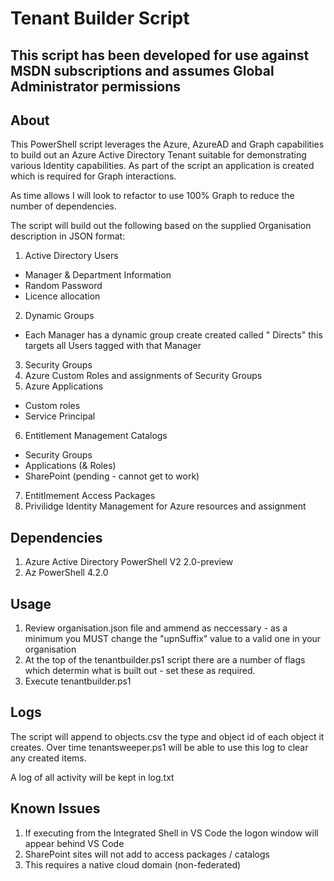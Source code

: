 # Tenant Builder Script #

## This script has been developed for use against MSDN subscriptions and assumes Global Administrator permissions ##

## About ##
This PowerShell script leverages the Azure, AzureAD and Graph capabilities to build out an Azure Active Directory Tenant suitable for demonstrating various Identity capabilities.  As part of the script an application is created which is required for Graph interactions.

As time allows I will look to refactor to use 100% Graph to reduce the number of dependencies.

The script will build out the following based on the supplied Organisation description in JSON format:

1. Active Directory Users
- Manager & Department Information
- Random Password
- Licence allocation
2. Dynamic Groups
- Each Manager has a dynamic group create created called "<Manager Name> Directs" this targets all Users tagged with that Manager
3. Security Groups
4. Azure Custom Roles and assignments of Security Groups
5. Azure Applications
- Custom roles
- Service Principal
6. Entitlement Management Catalogs
- Security Groups
- Applications (& Roles)
- SharePoint (pending - cannot get to work)
7. Entitlmement Access Packages
8. Privilidge Identity Management for Azure resources and assignment

## Dependencies ##
1. Azure Active Directory PowerShell V2 2.0-preview
2. Az PowerShell 4.2.0

## Usage ##
1. Review organisation.json file and ammend as neccessary - as a minimum you MUST change the "upnSuffix" value to a valid one in your organisation 
2. At the top of the tenantbuilder.ps1 script there are a number of flags which determin what is built out - set these as required.
3. Execute tenantbuilder.ps1

## Logs ##
The script will append to objects.csv the type and object id of each object it creates.  Over time tenantsweeper.ps1 will be able to use this log to clear any created items.

A log of all activity will be kept in log.txt

## Known Issues ##
1. If executing from the Integrated Shell in VS Code the logon window will appear behind VS Code
2. SharePoint sites will not add to access packages / catalogs
3. This requires a native cloud domain (non-federated)
